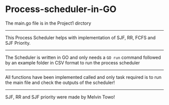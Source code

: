 # Process-scheduler-in-GO

The main.go file is in the Project1 dirctory

---------------------------------------------------------------------

This Process Scheduler helps with implementation of SJF, RR, FCFS and SJF Priority. 

---------------------------------------------------------------------

The Scheduler is written in GO and only needs a `GO run` command followed by an example folder in CSV format to run the process scheduler

----------------------------------------------------------------------

All functions have been implemented called and only task required is to run the main file and check the outputs of the scheduler! 

----------------------------------------------------------------------

SJF, RR and SJF priority were made by Melvin Towo!
